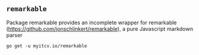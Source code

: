 <!-- __JSON: go list -json .
## `{{ filepathBase .Out.ImportPath}}`

{{.Out.Doc}}

```
go get -u {{.Out.ImportPath}}
```
-->
## `remarkable`

Package remarkable provides an incomplete wrapper for remarkable (https://github.com/jonschlinkert/remarkable), a pure Javascript markdown parser

```
go get -u myitcv.io/remarkable
```
<!-- END -->

